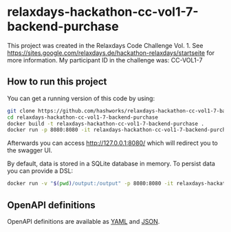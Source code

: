 # relaxdays-hackathon-cc-vol1-7-backend-purchase

This project was created in the Relaxdays Code Challenge Vol. 1. See https://sites.google.com/relaxdays.de/hackathon-relaxdays/startseite for more information. My participant ID in the challenge was: CC-VOL1-7

## How to run this project

You can get a running version of this code by using:

```bash
git clone https://github.com/hashworks/relaxdays-hackathon-cc-vol1-7-backend-purchase.git
cd relaxdays-hackathon-cc-vol1-7-backend-purchase
docker build -t relaxdays-hackathon-cc-vol1-7-backend-purchase .
docker run -p 8080:8080 -it relaxdays-hackathon-cc-vol1-7-backend-purchase
```

Afterwards you can access http://127.0.0.1:8080/ which will redirect you to the swagger UI.

By default, data is stored in a SQLite database in memory. To persist data you can provide a DSL:
```bash
docker run -v "$(pwd)/output:/output" -p 8080:8080 -it relaxdays-hackathon-cc-vol1-7-backend-purchase -dsn "file:/data/output.sqlite?cache=shared"
```

## OpenAPI definitions

OpenAPI definitions are available as [YAML](https://github.com/hashworks/relaxdays-hackathon-cc-vol1-7-backend-purchase/blob/master/docs/swagger.yaml) and [JSON](https://github.com/hashworks/relaxdays-hackathon-cc-vol1-7-backend-purchase/blob/master/docs/swagger.json).